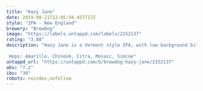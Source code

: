 ```yaml
---
title: "Hazy Jane"
date: 2019-08-21T12:05:58.457717Z
style: "IPA - New England"
brewery: "BrewDog"
image: "https://labels.untappd.com/labels/2152137"
rating: "3.88"
description: "Hazy Jane is a Vermont style IPA, with low background bitterness, loaded with intense juicy fruit character. Pineapple, stonefruit, mango, light resin and hints of lime peel – this juicy IPA is full-bodied and smooth, enhancing the soft ripe fruit flavours.   Hops: Amarillo, Chinook, Citra, Mosaic, Simcoe"
untappd_url: "https://untappd.com/b/brewdog-hazy-jane/2152137"
abv: "7.2"
ibu: "30"
robots: noindex,nofollow
---
```

